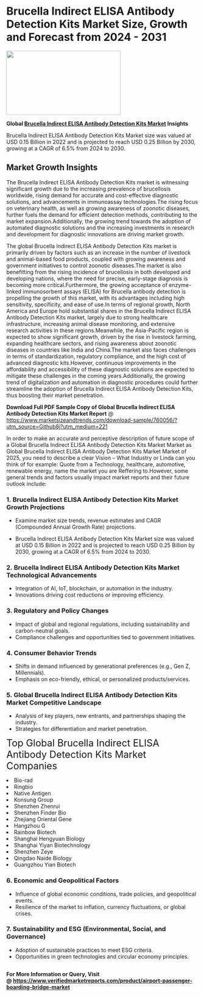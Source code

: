 <H1>Brucella Indirect ELISA Antibody Detection Kits Market Size, Growth and Forecast from 2024 - 2031</H1><img class="aligncenter size-medium wp-image-584254" src="https://thirdeyenews.in/wp-content/uploads/2024/09/Global-Market-Research-300x168.jpeg" alt="" width="300" height="168" /><p><strong>Global&nbsp;<a href="https://www.marketsizeandtrends.com/download-sample/760056/?utm_source=Github8j?utm_medium=221">Brucella Indirect ELISA Antibody Detection Kits Market</a> Insights</strong></p><p>Brucella Indirect ELISA Antibody Detection Kits Market size was valued at USD 0.15 Billion in 2022 and is projected to reach USD 0.25 Billion by 2030, growing at a CAGR of 6.5% from 2024 to 2030.</p><p><h2>Market Growth Insights</h2> <p>The Brucella Indirect ELISA Antibody Detection Kits market is witnessing significant growth due to the increasing prevalence of brucellosis worldwide, rising demand for accurate and cost-effective diagnostic solutions, and advancements in immunoassay technologies.The rising focus on veterinary health, as well as growing awareness of zoonotic diseases, further fuels the demand for efficient detection methods, contributing to the market expansion.Additionally, the growing trend towards the adoption of automated diagnostic solutions and the increasing investments in research and development for diagnostic innovations are driving market growth.</p> <p>The global Brucella Indirect ELISA Antibody Detection Kits market is primarily driven by factors such as an increase in the number of livestock and animal-based food products, coupled with growing awareness and government initiatives to control zoonotic diseases.The market is also benefitting from the rising incidence of brucellosis in both developed and developing nations, where the need for precise, early-stage diagnosis is becoming more critical.Furthermore, the growing acceptance of enzyme-linked immunosorbent assays (ELISA) for Brucella antibody detection is propelling the growth of this market, with its advantages including high sensitivity, specificity, and ease of use.In terms of regional growth, North America and Europe hold substantial shares in the Brucella Indirect ELISA Antibody Detection Kits market, largely due to strong healthcare infrastructure, increasing animal disease monitoring, and extensive research activities in these regions.Meanwhile, the Asia-Pacific region is expected to show significant growth, driven by the rise in livestock farming, expanding healthcare sectors, and rising awareness about zoonotic diseases in countries like India and China.The market also faces challenges in terms of standardization, regulatory compliance, and the high cost of advanced diagnostic kits.However, continuous improvements in the affordability and accessibility of these diagnostic solutions are expected to mitigate these challenges in the coming years.Additionally, the growing trend of digitalization and automation in diagnostic procedures could further streamline the adoption of Brucella Indirect ELISA Antibody Detection Kits, thus boosting their market penetration.<p><span class=""><strong>Download Full PDF Sample Copy of Global Brucella Indirect ELISA Antibody Detection Kits Market Report</strong> @ <a href="https://www.marketsizeandtrends.com/download-sample/760056/?utm_source=Github8j?utm_medium=221" target="_blank">https://www.marketsizeandtrends.com/download-sample/760056/?utm_source=Github8j?utm_medium=221</a></span></p><p>In order to make an accurate and perceptive description of future scope of a Global&nbsp;Brucella Indirect ELISA Antibody Detection Kits Market Market as Global&nbsp;Brucella Indirect ELISA Antibody Detection Kits Market Market of 2025, you need to describe a clear Vision &ndash; What Industry or Linda can you think of for example: Quote from a Technology, healthcare, automotive, renewable energy, name the market you are Reffering to.However, some general trends and factors usually impact market reports and their future outlook include:</p><h3>1.&nbsp;<strong>Brucella Indirect ELISA Antibody Detection Kits Market Growth Projections</strong></h3><ul><li>Examine market size trends, revenue estimates and CAGR (Compounded Annual Growth Rate) projections.</li><li><p>Brucella Indirect ELISA Antibody Detection Kits Market size was valued at USD 0.15 Billion in 2022 and is projected to reach USD 0.25 Billion by 2030, growing at a CAGR of 6.5% from 2024 to 2030.</p></li></ul><h3>2.&nbsp;<strong>Brucella Indirect ELISA Antibody Detection Kits Market Technological Advancements</strong></h3><ul><li>Integration of AI, IoT, blockchain, or automation in the industry.</li><li>Innovations driving cost reductions or improving efficiency.</li></ul><h3>3.&nbsp;<strong>Regulatory and Policy Changes</strong></h3><ul><li>Impact of global and regional regulations, including sustainability and carbon-neutral goals.</li><li>Compliance challenges and opportunities tied to government initiatives.</li></ul><h3>4.&nbsp;<strong>Consumer Behavior Trends</strong></h3><ul><li>Shifts in demand influenced by generational preferences (e.g., Gen Z, Millennials).</li><li>Emphasis on eco-friendly, ethical, or personalized products/services.</li></ul><h3>5.&nbsp;<strong>Global Brucella Indirect ELISA Antibody Detection Kits Market Competitive Landscape</strong></h3><ul><li>Analysis of key players, new entrants, and partnerships shaping the industry.</li><li>Strategies for differentiation and market penetration.</li></ul><p data-pm-slice="1 1 []"><span style="color: inherit; font-family: inherit; font-size: 25px;">Top Global Brucella Indirect ELISA Antibody Detection Kits Market Companies</span></p><div class="" data-test-id=""><p><li>Bio-rad</li><li> Ringbio</li><li> Native Antigen</li><li> Konsung Group</li><li> Shenzhen Zhenrui</li><li> Shenzhen Finder Bio</li><li> Zhejiang Oriental Gene</li><li> Hangzhou G</li><li> Rainbow Biotech</li><li> Shanghai Hengyuan Biology</li><li> Shanghai Yiyan Biotechnology</li><li> Shenzhen Zeye</li><li> Qingdao Naide Biology</li><li> Guangzhou Yian Biotech</li></p></div><h3>6.&nbsp;<strong>Economic and Geopolitical Factors</strong></h3><ul><li>Influence of global economic conditions, trade policies, and geopolitical events.</li><li>Resilience of the market to inflation, currency fluctuations, or global crises.</li></ul><h3>7.&nbsp;<strong>Sustainability and ESG (Environmental, Social, and Governance)</strong></h3><ul><li>Adoption of sustainable practices to meet ESG criteria.</li><li>Opportunities in green technologies and circular economy principles.</li></ul><h2><strong style="font-size: 14px;">For More Information or Query, Visit @&nbsp;</strong><a style="background-color: #ffffff; font-size: 14px;" href="https://www.marketsizeandtrends.com/report/brucella-indirect-elisa-antibody-detection-kits-market/" target="_blank">https://www.verifiedmarketreports.com/product/airport-passenger-boarding-bridge-market</a></h2>